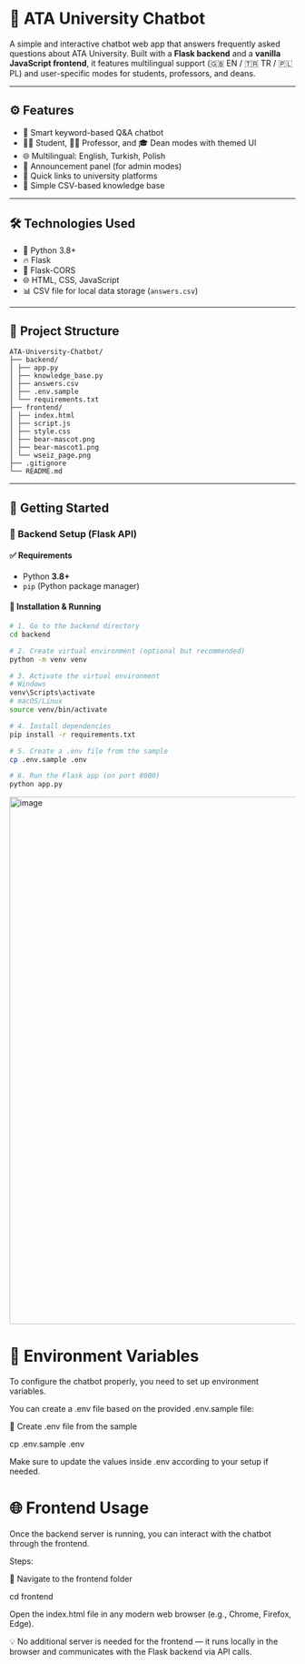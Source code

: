 # 🧠 ATA University Chatbot

A simple and interactive chatbot web app that answers frequently asked questions about ATA University. Built with a **Flask backend** and a **vanilla JavaScript frontend**, it features multilingual support (🇬🇧 EN / 🇹🇷 TR / 🇵🇱 PL) and user-specific modes for students, professors, and deans.

---

## ⚙️ Features

- 💬 Smart keyword-based Q&A chatbot  
- 🧑‍🎓 Student, 🧑‍🏫 Professor, and 🎓 Dean modes with themed UI  
- 🌐 Multilingual: English, Turkish, Polish  
- 📢 Announcement panel (for admin modes)  
- 📎 Quick links to university platforms  
- 📄 Simple CSV-based knowledge base  

---

## 🛠️ Technologies Used

- 🐍 Python 3.8+
- 🔥 Flask
- 🔄 Flask-CORS
- 🌐 HTML, CSS, JavaScript
- 📊 CSV file for local data storage (`answers.csv`)

---

## 📂 Project Structure
```
ATA-University-Chatbot/
├── backend/
│ ├── app.py
│ ├── knowledge_base.py
│ ├── answers.csv
│ ├── .env.sample
│ └── requirements.txt
├── frontend/
│ ├── index.html
│ ├── script.js
│ ├── style.css
│ ├── bear-mascot.png
│ ├── bear-mascot1.png
│ └── wseiz_page.png
├── .gitignore
└── README.md

```
---

## 🚀 Getting Started

### 🔧 Backend Setup (Flask API)

#### ✅ Requirements

- Python **3.8+**
- `pip` (Python package manager)

#### 🔌 Installation & Running

```bash
# 1. Go to the backend directory
cd backend

# 2. Create virtual environment (optional but recommended)
python -m venv venv

# 3. Activate the virtual environment
# Windows
venv\Scripts\activate
# macOS/Linux
source venv/bin/activate

# 4. Install dependencies
pip install -r requirements.txt

# 5. Create a .env file from the sample
cp .env.sample .env

# 6. Run the Flask app (on port 8000)
python app.py

```
<img width="1919" height="927" alt="image" src="https://github.com/user-attachments/assets/2de04caf-1984-4fb8-92f1-89653f21c479" />

# 🌱 Environment Variables

To configure the chatbot properly, you need to set up environment variables.

You can create a .env file based on the provided .env.sample file:

📁 Create .env file from the sample

cp .env.sample .env

Make sure to update the values inside .env according to your setup if needed.


# 🌐 Frontend Usage
Once the backend server is running, you can interact with the chatbot through the frontend.

Steps:

📁 Navigate to the frontend folder

cd frontend

Open the index.html file in any modern web browser (e.g., Chrome, Firefox, Edge).

💡 No additional server is needed for the frontend — it runs locally in the browser and communicates with the Flask backend via API calls.





